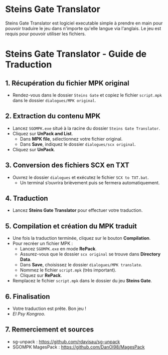 # Steins Gate Translator
Steins Gate Translator est logiciel executable simple à prendre en main pour pouvoir traduire le jeu dans n'importe qu'elle langue via l'anglais. Le jeu est requis pour pouvoir utiliser les fichiers.

# Steins Gate Translator - Guide de Traduction

## 1. Récupération du fichier MPK original
- Rendez-vous dans le dossier `Steins Gate` et copiez le fichier `script.mpk` dans le dossier `dialogues/MPK original`.

## 2. Extraction du contenu MPK
- Lancez `SGOMPK.exe` situé à la racine du dossier `Steins Gate Translator`.
- Cliquez sur **UnPack and List**.
  - Dans **MPK file**, sélectionnez votre fichier original.
  - Dans **Save**, indiquez le dossier `dialogues/scx original`.
- Cliquez sur **UnPack**.

## 3. Conversion des fichiers SCX en TXT
- Ouvrez le dossier `dialogues` et exécutez le fichier `SCX to TXT.bat`.
  - Un terminal s’ouvrira brièvement puis se fermera automatiquement.

## 4. Traduction
- Lancez **Steins Gate Translator** pour effectuer votre traduction.

## 5. Compilation et création du MPK traduit
- Une fois la traduction terminée, cliquez sur le bouton **Compilation**.
- Pour recréer un fichier MPK :
  - Lancez `SGOMPK.exe` en mode **RePack**.
  - Assurez-vous que le dossier `scx original` se trouve dans **Directory Data**.
  - Dans **Save**, choisissez le dossier `dialogues/MPK translate`.
  - Nommez le fichier `script.mpk` (très important).
  - Cliquez sur **RePack**.
- Remplacez le fichier `script.mpk` dans le dossier du jeu **Steins Gate**.

## 6. Finalisation
- Votre traduction est prête. Bon jeu !  
- *El Psy Kongroo.*

## 7. Remerciement et sources
- sg-unpack : https://github.com/rdavisau/sg-unpack
- SGOMPK MagesPack : https://github.com/DanOl98/MagesPack
